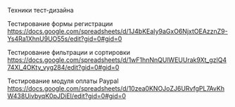 Техники тест-дизайна

Тестирование формы регистрации
https://docs.google.com/spreadsheets/d/1J4bKEaIy9aGxO6NjxtOEAzznZ9-Ys4Ra1XhnU9UO55s/edit?gid=0#gid=0

Тестирование фильтрации и сортировки
https://docs.google.com/spreadsheets/d/1wF1hnNnQUlWEUUrak9Xt_gzlQ474Xl_4OKty_vyg284/edit?gid=0#gid=0

Тестирование модуля оплаты Paypal
https://docs.google.com/spreadsheets/d/10zea0KNOJoZJ6URvfgPL7AvKhW438UivbyqK0pJDiEI/edit?gid=0#gid=0
